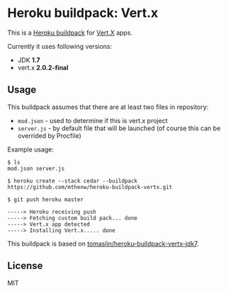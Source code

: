 # Heroku buildpack: Vert.x

This is a [Heroku buildpack](http://devcenter.heroku.com/articles/buildpack) for [Vert.X](http://vertx.io/) apps.

Currently it uses following versions:

* JDK **1.7**
* vert.x **2.0.2-final**

## Usage

This buildpack assumes that there are at least two files in repository:

* ```mod.json``` - used to determine if this is vert.x project
* ```server.js``` - by default file that will be launched (of course this can be overrided by Procfile)

Example usage:

    $ ls
    mod.json server.js

    $ heroku create --stack cedar --buildpack https://github.com/mthenw/heroku-buildpack-vertx.git

    $ git push heroku master

    -----> Heroku receiving push
    -----> Fetching custom build pack... done
    -----> Vert.x app detected
    -----> Installing Vert.x..... done

This buildpack is based on [tomaslin/heroku-buildpack-vertx-jdk7](https://github.com/tomaslin/heroku-buildpack-vertx-jdk7).

## License

MIT